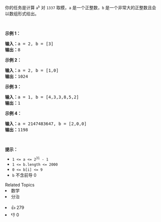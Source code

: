 <p>你的任务是计算&nbsp;<code>a<sup>b</sup></code>&nbsp;对&nbsp;<code>1337</code> 取模，<code>a</code> 是一个正整数，<code>b</code> 是一个非常大的正整数且会以数组形式给出。</p>

<p>&nbsp;</p>

<p><strong>示例 1：</strong></p>

<pre>
<strong>输入：</strong>a = 2, b = [3]
<strong>输出：</strong>8
</pre>

<p><strong>示例 2：</strong></p>

<pre>
<strong>输入：</strong>a = 2, b = [1,0]
<strong>输出：</strong>1024
</pre>

<p><strong>示例 3：</strong></p>

<pre>
<strong>输入：</strong>a = 1, b = [4,3,3,8,5,2]
<strong>输出：</strong>1
</pre>

<p><strong>示例 4：</strong></p>

<pre>
<strong>输入：</strong>a = 2147483647, b = [2,0,0]
<strong>输出：</strong>1198
</pre>

<p>&nbsp;</p>

<p><strong>提示：</strong></p>

<ul> 
 <li><code>1 &lt;= a &lt;= 2<sup>31</sup> - 1</code></li> 
 <li><code>1 &lt;= b.length &lt;= 2000</code></li> 
 <li><code>0 &lt;= b[i] &lt;= 9</code></li> 
 <li><code>b</code> 不含前导 0</li> 
</ul>

<div><div>Related Topics</div><div><li>数学</li><li>分治</li></div></div><br><div><li>👍 279</li><li>👎 0</li></div>